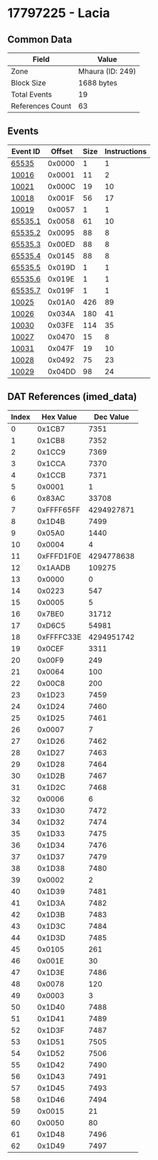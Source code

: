 # 17797225 - Lacia

## Common Data

| Field            | Value            |
|------------------|------------------|
| Zone             | Mhaura (ID: 249) |
| Block Size       | 1688 bytes       |
| Total Events     | 19               |
| References Count | 63               |

## Events

| Event ID                | Offset   |   Size |   Instructions |
|-------------------------|----------|--------|----------------|
| [65535](./65535.md)     | 0x0000   |      1 |              1 |
| [10016](./10016.md)     | 0x0001   |     11 |              2 |
| [10021](./10021.md)     | 0x000C   |     19 |             10 |
| [10018](./10018.md)     | 0x001F   |     56 |             17 |
| [10019](./10019.md)     | 0x0057   |      1 |              1 |
| [65535.1](./65535.1.md) | 0x0058   |     61 |             10 |
| [65535.2](./65535.2.md) | 0x0095   |     88 |              8 |
| [65535.3](./65535.3.md) | 0x00ED   |     88 |              8 |
| [65535.4](./65535.4.md) | 0x0145   |     88 |              8 |
| [65535.5](./65535.5.md) | 0x019D   |      1 |              1 |
| [65535.6](./65535.6.md) | 0x019E   |      1 |              1 |
| [65535.7](./65535.7.md) | 0x019F   |      1 |              1 |
| [10025](./10025.md)     | 0x01A0   |    426 |             89 |
| [10026](./10026.md)     | 0x034A   |    180 |             41 |
| [10030](./10030.md)     | 0x03FE   |    114 |             35 |
| [10027](./10027.md)     | 0x0470   |     15 |              8 |
| [10031](./10031.md)     | 0x047F   |     19 |             10 |
| [10028](./10028.md)     | 0x0492   |     75 |             23 |
| [10029](./10029.md)     | 0x04DD   |     98 |             24 |

## DAT References (imed_data)

|   Index | Hex Value   |   Dec Value |
|---------|-------------|-------------|
|       0 | 0x1CB7      |        7351 |
|       1 | 0x1CB8      |        7352 |
|       2 | 0x1CC9      |        7369 |
|       3 | 0x1CCA      |        7370 |
|       4 | 0x1CCB      |        7371 |
|       5 | 0x0001      |           1 |
|       6 | 0x83AC      |       33708 |
|       7 | 0xFFFF65FF  |  4294927871 |
|       8 | 0x1D4B      |        7499 |
|       9 | 0x05A0      |        1440 |
|      10 | 0x0004      |           4 |
|      11 | 0xFFFD1F0E  |  4294778638 |
|      12 | 0x1AADB     |      109275 |
|      13 | 0x0000      |           0 |
|      14 | 0x0223      |         547 |
|      15 | 0x0005      |           5 |
|      16 | 0x7BE0      |       31712 |
|      17 | 0xD6C5      |       54981 |
|      18 | 0xFFFFC33E  |  4294951742 |
|      19 | 0x0CEF      |        3311 |
|      20 | 0x00F9      |         249 |
|      21 | 0x0064      |         100 |
|      22 | 0x00C8      |         200 |
|      23 | 0x1D23      |        7459 |
|      24 | 0x1D24      |        7460 |
|      25 | 0x1D25      |        7461 |
|      26 | 0x0007      |           7 |
|      27 | 0x1D26      |        7462 |
|      28 | 0x1D27      |        7463 |
|      29 | 0x1D28      |        7464 |
|      30 | 0x1D2B      |        7467 |
|      31 | 0x1D2C      |        7468 |
|      32 | 0x0006      |           6 |
|      33 | 0x1D30      |        7472 |
|      34 | 0x1D32      |        7474 |
|      35 | 0x1D33      |        7475 |
|      36 | 0x1D34      |        7476 |
|      37 | 0x1D37      |        7479 |
|      38 | 0x1D38      |        7480 |
|      39 | 0x0002      |           2 |
|      40 | 0x1D39      |        7481 |
|      41 | 0x1D3A      |        7482 |
|      42 | 0x1D3B      |        7483 |
|      43 | 0x1D3C      |        7484 |
|      44 | 0x1D3D      |        7485 |
|      45 | 0x0105      |         261 |
|      46 | 0x001E      |          30 |
|      47 | 0x1D3E      |        7486 |
|      48 | 0x0078      |         120 |
|      49 | 0x0003      |           3 |
|      50 | 0x1D40      |        7488 |
|      51 | 0x1D41      |        7489 |
|      52 | 0x1D3F      |        7487 |
|      53 | 0x1D51      |        7505 |
|      54 | 0x1D52      |        7506 |
|      55 | 0x1D42      |        7490 |
|      56 | 0x1D43      |        7491 |
|      57 | 0x1D45      |        7493 |
|      58 | 0x1D46      |        7494 |
|      59 | 0x0015      |          21 |
|      60 | 0x0050      |          80 |
|      61 | 0x1D48      |        7496 |
|      62 | 0x1D49      |        7497 |
